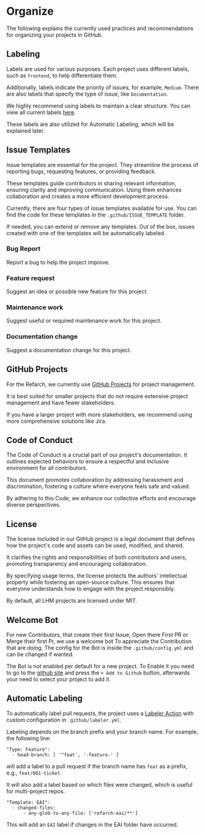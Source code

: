 # Organize

The following explains the currently used
practices and recommendations for organizing
your projects in GitHub.

## Labeling

Labels are used for various purposes. Each project uses
different labels, such as `frontend`, to help
differentiate them.

Additionally, labels indicate the priority of
issues, for example, `Medium`. There are also labels
that specify the type of issue, like
`Documentation`.

We highly recommend using labels to maintain a
clear structure. You can view all current labels
[here](https://github.com/it-at-m/refarch-templates/labels).

These labels are also utilized for Automatic
Labeling, which will be explained later.

## Issue Templates

Issue templates are essential for the project.
They streamline the process of reporting bugs,
requesting features, or providing feedback.

These templates guide contributors in sharing
relevant information, ensuring clarity and
improving communication. Using them enhances
collaboration and creates a more efficient
development process.

Currently, there are four types of issue templates
available for use. You can find the code for these
templates in the `.github/ISSUE_TEMPLATE` folder.

If needed, you can extend or remove any templates.
Out of the box, issues created with one of the
templates will be automatically labeled.

### Bug Report

Report a bug to help the project improve.

### Feature request

Suggest an idea or possible new feature for this project.

### Maintenance work

Suggest useful or required maintenance work for this project.

### Documentation change

Suggest a documentation change for this project.

## GitHub Projects

For the Refarch, we currently use
[GitHub Projects](https://docs.github.com/de/issues/planning-and-tracking-with-projects/learning-about-projects/about-projects)
for project management.

It is best suited for smaller projects that do
not require extensive project management and
have fewer stakeholders.

If you have a larger project with more
stakeholders, we recommend using more
comprehensive solutions like Jira.

## Code of Conduct

The Code of Conduct is a crucial part of our
project's documentation. It outlines expected
behaviors to ensure a respectful and inclusive
environment for all contributors.

This document promotes collaboration by
addressing harassment and discrimination,
fostering a culture where everyone feels safe
and valued.

By adhering to this Code, we enhance our
collective efforts and encourage diverse
perspectives.

## License

The license included in our GitHub project is a
legal document that defines how the project's code
and assets can be used, modified, and shared.

It clarifies the rights and responsibilities of
both contributors and users, promoting transparency
and encouraging collaboration.

By specifying usage terms, the license protects
the authors' intellectual property while fostering
an open-source culture. This ensures that everyone
understands how to engage with the project
responsibly.

By default, all LHM projects are licensed under
MIT.

## Welcome Bot

For new Contributors, that create their first Issue, Open there First
PR or Merge their first Pr, we use a welcome bot To appreciate the
Contribution that are doing. The config for the Bot is inside
the `.github/config.yml` and can be changed if wanted.

The Bot is not enabled per default for a new project. To Enable it you need
to go to the [github site](https://probot.github.io/apps/welcome/) and press
the `+ Add to Github` button, afterwards your need to select your project to add it.

## Automatic Labeling

To automatically label pull requests, the project
uses a [Labeler Action](https://github.com/actions/labeler)
with custom configuration in `.github/labeler.yml`.

Labeling depends on the branch prefix and your
branch name. For example, the following line:

```
"Type: Feature":
  - head-branch: [ '^feat', '-feature-' ]
```

will add a label to a pull request if the branch
name has `feat` as a prefix, e.g., `feat/001-ticket`.

It will also add a label based on which files were
changed, which is useful for multi-project repos.

```
"Template: EAI":
  - changed-files:
      - any-glob-to-any-file: ['refarch-eai/**']
```

This will add an `EAI` label if changes in the EAI
folder have occurred.
